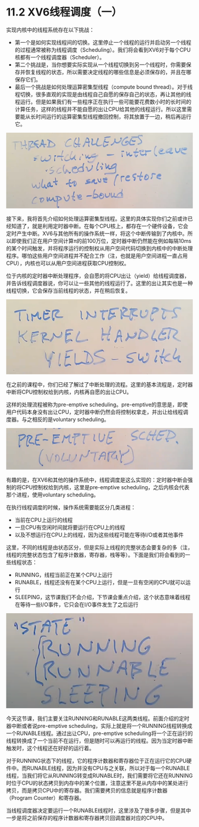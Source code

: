 # 11.2 XV6线程调度（一）

实现内核中的线程系统存在以下挑战：

* 第一个是如何实现线程间的切换。这里停止一个线程的运行并启动另一个线程的过程通常被称为线程调度（Scheduling）。我们将会看到XV6对于每个CPU核都有一个线程调度器（Scheduler）。
* 第二个挑战是，当你想要实际实现从一个线程切换到另一个线程时，你需要保存并恢复线程的状态，所以需要决定线程的哪些信息是必须保存的，并且在哪保存它们。
* 最后一个挑战是如何处理运算密集型线程（compute bound thread）。对于线程切换，很多直观的实现是由线程自己自愿的保存自己的状态，再让其他的线程运行。但是如果我们有一些程序正在执行一些可能要花费数小时的长时间的计算任务，这样的线程并不能自愿的出让CPU给其他的线程运行。所以这里需要能从长时间运行的运算密集型线程撤回控制，将其放置于一边，稍后再运行它。

![](../.gitbook/assets/image%20%28468%29.png)

接下来，我将首先介绍如何处理运算密集型线程。这里的具体实现你们之前或许已经知道了，就是利用定时器中断。在每个CPU核上，都存在一个硬件设备，它会定时产生中断。XV6与其他所有的操作系统一样，将这个中断传输到了内核中。所以即使我们正在用户空间计算π的前100万位，定时器中断仍然能在例如每隔10ms的某个时间触发，并将程序运行的控制权从用户空间代码切换到内核中的中断处理程序。哪怕这些用户空间进程并不配合工作（注，也就是用户空间进程一直占用CPU），内核也可以从用户空间进程获取CPU控制权。

位于内核的定时器中断处理程序，会自愿的将CPU出让（yield）给线程调度器，并告诉线程调度器说，你可以让一些其他的线程运行了。这里的出让其实也是一种线程切换，它会保存当前线程的状态，并在稍后恢复。

![](../.gitbook/assets/image%20%28485%29.png)

在之前的课程中，你们已经了解过了中断处理的流程。这里的基本流程是，定时器中断将CPU控制权给到内核，内核再自愿的出让CPU。

这样的处理流程被称为pre-emptive scheduling。pre-emptive的意思是，即使用户代码本身没有出让CPU，定时器中断仍然会将控制权拿走，并出让给线程调度器。与之相反的是voluntary scheduling。

![](../.gitbook/assets/image%20%28473%29.png)

有趣的是，在XV6和其他的操作系统中，线程调度是这么实现的：定时器中断会强制的将CPU控制权给到内核，这里是pre-emptive scheduling，之后内核会代表那个进程，使用voluntary scheduling。

在执行线程调度的时候，操作系统需要能区分几类进程：

* 当前在CPU上运行的线程
* 一旦CPU有空闲时间就将要运行在CPU上的线程
* 以及不想运行在CPU上的线程，因为这些线程可能在等待I/O或者其他事件

这里，不同的线程是由状态区分，但是实际上线程的完整状态会要复杂的多（注，线程的完整状态包含了程序计数器，寄存器，栈等等）。下面是我们将会看到的一些线程状态：

* RUNNING，线程当前正在某个CPU上运行
* RUNABLE，线程还没有在某个CPU上运行，但是一旦有空闲的CPU就可以运行
* SLEEPING，这节课我们不会介绍，下节课会重点介绍，这个状态意味着线程在等待一些I/O事件，它只会在I/O事件发生了之后运行

![](../.gitbook/assets/image%20%28474%29.png)

今天这节课，我们主要关注RUNNING和RUNABLE这两类线程。前面介绍的定时器中断或者说pre-emptive scheduling，实际上就是将一个RUNNING线程转换成一个RUNABLE线程。通过出让CPU，pre-emptive scheduling将一个正在运行的线程转换成了一个当前不在运行，但是随时可以再运行的线程。因为当定时器中断触发时，这个线程还在好好的运行着。

对于RUNNING状态下的线程，它的程序计数器和寄存器位于正在运行它的CPU硬件中。而RUNABLE线程，因为并没有CPU与之关联，所以对于每一个RUNABLE线程，当我们将它从RUNNING转变成RUNABLE时，我们需要将它还在RUNNING时位于CPU的状态拷贝到内存中的某个位置，注意这里不是从内存中的某处进行拷贝，而是拷贝CPU中的寄存器。我们需要拷贝的信息就是程序计数器（Program Counter）和寄存器。

当线程调度器决定要运行一个RUNABLE线程时，这里涉及了很多步骤，但是其中一步是将之前保存的程序计数器和寄存器拷贝回调度器对应的CPU中。

